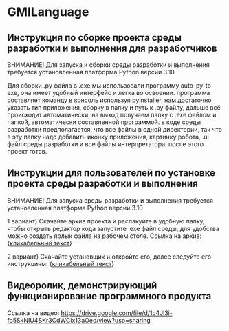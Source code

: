 # GMILanguage

## Инструкция по сборке проекта среды разработки и выполнения для разработчиков

ВНИМАНИЕ! Для запуска и сборки среды разработки и выполнения требуется установленная платформа Python версии 3.10

Для сборки .py файла в .exe мы использовали программу auto-py-to-exe,
она имеет удобный интерфейс и легка во освоении. программа составляет команду в консоль используя pyinstaller, 
нам достаточно указать тип приложения, сборку в папку и путь к .py файлу, 
дальше всё происходит автоматически, на выход получаем папку с .exe файлом и папкой, автоматически составленной программой.
в коде среды разработки предполагается, что все файлы в одной директории,
так  что в эту папку надо добавить иконку приложения,  картинку робота, 
.ui  файл среды разработки и все файлы интерпретатора. после этого проект готов.

## Инструкции для пользователей по установке проекта среды разработки и выполнения

ВНИМАНИЕ! Для запуска среды разработки и выполнения требуется установленная платформа Python версии 3.10

1 вариант) Скачайте архив проекта и распакуйте в удобную папку,
чтобы открыть редактор кода запустите .ехе файл среды, 
для удобства можно создать ярлык файла на рабочем столе. Ссылка на архив: {[кликабельный текст](https://drive.google.com/file/d/1V2bumfc-QaoxVG9BybQPtluoM5tNxoZE/view?usp=sharing)}

2 вариант) Скачайте установщик и откройте его, далее следуйте его инструкциям: {[кликабельный текст](https://drive.google.com/file/d/1lh8R7iGIHMnY1Lw6y5xon4eksdBKOBQD/view?usp=sharing)}

## Видеоролик, демонстрирующий функционирование программного продукта
Ссылка на видео: https://drive.google.com/file/d/1c4Jl3i-fo5SkNIU4SKr3CdWCix13aOeo/view?usp=sharing
